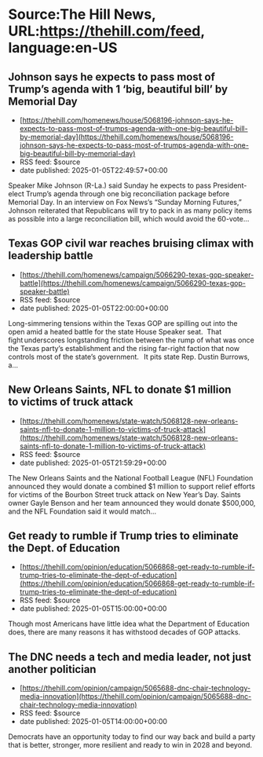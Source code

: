 # Source:The Hill News, URL:https://thehill.com/feed, language:en-US

## Johnson says he expects to pass most of Trump’s agenda with 1 ‘big, beautiful bill’ by Memorial Day
 - [https://thehill.com/homenews/house/5068196-johnson-says-he-expects-to-pass-most-of-trumps-agenda-with-one-big-beautiful-bill-by-memorial-day](https://thehill.com/homenews/house/5068196-johnson-says-he-expects-to-pass-most-of-trumps-agenda-with-one-big-beautiful-bill-by-memorial-day)
 - RSS feed: $source
 - date published: 2025-01-05T22:49:57+00:00

Speaker Mike Johnson (R-La.) said Sunday he expects to pass President-elect Trump’s agenda through one big reconciliation package before Memorial Day. In an interview on Fox News’s “Sunday Morning Futures,” Johnson reiterated that Republicans will try to pack in as many policy items as possible into a large reconciliation bill, which would avoid the 60-vote&#8230;

## Texas GOP civil war reaches bruising climax with leadership battle
 - [https://thehill.com/homenews/campaign/5066290-texas-gop-speaker-battle](https://thehill.com/homenews/campaign/5066290-texas-gop-speaker-battle)
 - RSS feed: $source
 - date published: 2025-01-05T22:00:00+00:00

Long-simmering tensions within the Texas GOP are spilling out into the open amid a heated battle for the state House Speaker seat.&#160; That fight underscores longstanding friction between the rump of what was once the Texas&#160;party’s establishment&#160;and the rising far-right faction that now controls most of the state’s government. &#160; It pits state Rep. Dustin Burrows, a&#8230;

## New Orleans Saints, NFL to donate $1 million to victims of truck attack
 - [https://thehill.com/homenews/state-watch/5068128-new-orleans-saints-nfl-to-donate-1-million-to-victims-of-truck-attack](https://thehill.com/homenews/state-watch/5068128-new-orleans-saints-nfl-to-donate-1-million-to-victims-of-truck-attack)
 - RSS feed: $source
 - date published: 2025-01-05T21:59:29+00:00

The New Orleans Saints and the National Football League (NFL) Foundation announced they would donate a combined $1 million to support relief efforts for victims of the Bourbon Street truck attack on New Year’s Day. Saints owner Gayle Benson and her team announced they would donate $500,000, and the NFL Foundation said it would match&#8230;

## Get ready to rumble if Trump tries to eliminate the Dept. of Education
 - [https://thehill.com/opinion/education/5066868-get-ready-to-rumble-if-trump-tries-to-eliminate-the-dept-of-education](https://thehill.com/opinion/education/5066868-get-ready-to-rumble-if-trump-tries-to-eliminate-the-dept-of-education)
 - RSS feed: $source
 - date published: 2025-01-05T15:00:00+00:00

Though most Americans have little idea what the Department of Education does, there are many reasons it has withstood decades of GOP attacks.

## The DNC needs a tech and media leader, not just another politician
 - [https://thehill.com/opinion/campaign/5065688-dnc-chair-technology-media-innovation](https://thehill.com/opinion/campaign/5065688-dnc-chair-technology-media-innovation)
 - RSS feed: $source
 - date published: 2025-01-05T14:00:00+00:00

Democrats have an opportunity today to find our way back and build a party that is better, stronger, more resilient and ready to win in 2028 and beyond.

